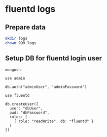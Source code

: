 # fluentd logs

## Prepare data

```bash
mkdir logs
chown 999 logs
```

## Setup DB for fluentd login user

```shell
mongosh
```

```mongo
use admin

db.auth("adminUser", "adminPassword")

use fluentd

db.createUser({
  user: "dbUser",
  pwd: "dbPassword",
  roles: [
    { role: "readWrite", db: "fluentd" }
  ]
})
```